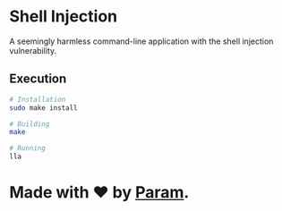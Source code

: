 # Shell Injection
A seemingly harmless command-line application
with the shell injection vulnerability.

## Execution
```bash
# Installation
sudo make install

# Building
make

# Running
lla
```

# Made with ❤ by [Param](https://www.paramsid.com).